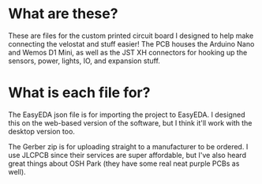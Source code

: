 # What are these?

These are files for the custom printed circuit board I designed to help make connecting the velostat and stuff easier! The PCB houses the Arduino Nano and Wemos D1 Mini, as well as the JST XH connectors for hooking up the sensors, power, lights, IO, and expansion stuff. 

# What is each file for?

The EasyEDA json file is for importing the project to EasyEDA. I designed this on the web-based version of the software, but I think it'll work with the desktop version too.

The Gerber zip is for uploading straight to a manufacturer to be ordered. I use JLCPCB since their services are super affordable, but I've also heard great things about OSH Park (they have some real neat purple PCBs as well).
